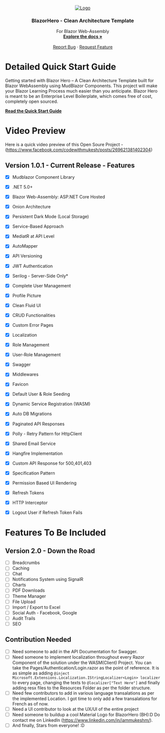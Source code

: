 <!-- PROJECT LOGO -->
<br />
<p align="center">
  <a href="https://github.com/blazorhero/CleanArchitecture">
    <img src="https://codewithmukesh.com/wp-content/uploads/2021/03/BlazorHeroBanner.png" alt="Logo">
  </a>

  <h3 align="center">BlazorHero - Clean Architecture Template</h3>

  <p align="center">
    For Blazor Web-Assembly
    <br />
    <a href="https://codewithmukesh.com/blog/blazor-hero-quick-start-guide/"><strong>Explore the docs »</strong></a>
    <br />
    <br />
    <a href="https://github.com/blazorhero/CleanArchitecture/issues">Report Bug</a>
    ·
    <a href="https://github.com/blazorhero/CleanArchitecture/issues">Request Feature</a>
  </p>
</p>

# Detailed Quick Start Guide

Getting started with Blazor Hero – A Clean Architecture Template built for Blazor WebAssembly using MudBlazor Components. This project will make your Blazor Learning Process much easier than you anticipate. Blazor Hero is meant to be an Enterprise Level Boilerplate, which comes free of cost, completely open sourced. 

<a href="https://codewithmukesh.com/blog/blazor-hero-quick-start-guide/"><strong>Read the Quick Start Guide</strong></a>

# Video Preview
Here is a quick video preview of this Open Soure Project - (https://www.facebook.com/codewithmukesh/posts/269621381402304)

## Version 1.0.1 - Current Release - Features

- [x] Mudblazor Component Library
- [x] .NET 5.0+
- [x] Blazor Web-Assembly: ASP.NET Core Hosted
- [x] Onion Architecture
- [x] Persistent Dark Mode (Local Storage)
- [x] Service-Based Approach
- [x] MediatR at API Level
- [x] AutoMapper
- [x] API Versioning
- [x] JWT Authentication
- [x] Serilog - Server-Side Only*
- [x] Complete User Management
- [x] Profile Picture
- [x] Clean Fluid UI
- [x] CRUD Functionalities
- [x] Custom Error Pages
- [x] Localization
- [x] Role Management
- [x] User-Role Management
- [x] Swagger
- [x] Middlewares
- [x] Favicon
- [x] Default User & Role Seeding
- [x] Dynamic Service Registration (WASM)
- [x] Auto DB Migrations
- [x] Paginated API Responses
- [x] Polly - Retry Pattern for HttpClient
- [x] Shared Email Service
- [x] Hangfire Implementation
- [x] Custom API Response for 500,401,403
- [x] Specification Pattern
- [x] Permission Based UI Rendering
- [x] Refresh Tokens
- [x] HTTP Interceptor
- [x] Logout User if Refresh Token Fails


# Features To Be Included

## Version 2.0 - Down the Road

- [ ] Breadcrumbs
- [ ] Caching
- [ ] Chat
- [ ] Notifications System using SignalR
- [ ] Charts
- [ ] PDF Downloads
- [ ] Theme Manager
- [ ] File Upload
- [ ] Import / Export to Excel
- [ ] Social Auth - Facebook, Google
- [ ] Audit Trails
- [ ] SEO

## Contribution Needed

- [ ] Need someone to add in the API Documentation for Swagger.
- [ ] Need someone to implement localization throughout every Razor Component of the solution under the WASM(Client) Project. You can take the Pages/Authentication/Login.razor as the point of reference. It is as simple as adding `@inject Microsoft.Extensions.Localization.IStringLocalizer<Login> localizer` to every page, changing the texts to `@localizer["Text Here"]` and finally adding resx files to the Resources Folder as per the folder structure.
- [ ] Need few contributors to add in various language transalations as per the implemented Location. I got time to only add a few transalations for French as of now.
- [ ] Need a UI contributor to look at the UX/UI of the entire project
- [ ] Need someone to buildup a cool Material Logo for BlazorHero (BH):D Do contact me on LinkedIn (https://www.linkedin.com/in/iammukeshm/).
- [ ] And finally, Stars from everyone! :D
